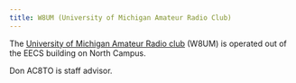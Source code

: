 ```yaml
---
title: W8UM (University of Michigan Amateur Radio Club)
---
```

The [University of Michigan Amateur Radio club] (W8UM)
is operated out of the EECS building on North Campus.

[University of Michigan Amateur Radio Club]:http://umarc.eecs.umich.edu/

Don AC8TO is staff advisor.
